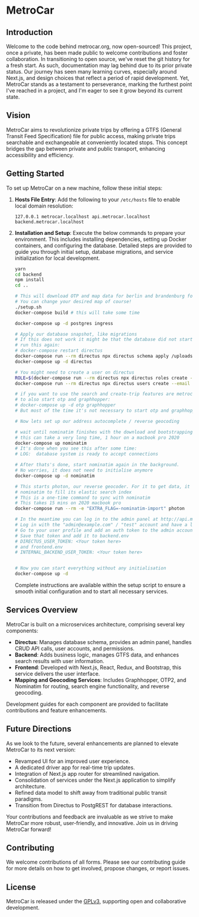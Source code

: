 # MetroCar

## Introduction

Welcome to the code behind metrocar.org, now open-sourced! This project, once a private, has been made public to welcome contributions and foster collaboration. In transitioning to open source, we've reset the git history for a fresh start. As such, documentation may lag behind due to its prior private status. Our journey has seen many learning curves, especially around Next.js, and design choices that reflect a period of rapid development. Yet, MetroCar stands as a testament to perseverance, marking the furthest point I've reached in a project, and I'm eager to see it grow beyond its current state.

## Vision

MetroCar aims to revolutionize private trips by offering a GTFS (General Transit Feed Specification) file for public access, making private trips searchable and exchangeable at conveniently located stops. This concept bridges the gap between private and public transport, enhancing accessibility and efficiency.

## Getting Started

To set up MetroCar on a new machine, follow these initial steps:

1. **Hosts File Entry**: Add the following to your `/etc/hosts` file to enable local domain resolution:
   ```
   127.0.0.1 metrocar.localhost api.metrocar.localhost backend.metrocar.localhost
   ```

2. **Installation and Setup**: Execute the below commands to prepare your environment. This includes installing dependencies, setting up Docker containers, and configuring the database. Detailed steps are provided to guide you through initial setup, database migrations, and service initialization for local development.

   ```sh
   yarn
   cd backend
   npm install
   cd ..

   # This will download OTP and map data for berlin and brandenburg for local development
   # You can change your desired map of course!
   ./setup.sh
   docker-compose build # this will take some time

   docker-compose up -d postgres ingress

   # Apply our database snapshot, like migrations
   # If this does not work it might be that the database did not start up in time
   # run this again:
   # docker-compose restart directus
   docker-compose run --rm directus npx directus schema apply /uploads/snapshot.yaml
   docker-compose up -d directus

   # You might need to create a user on directus
   ROLE=$(docker-compose run --rm directus npx directus roles create --role admin --admin true)
   docker-compose run --rm directus npx directus users create --email admin@example.com --password test --role $ROLE

   # if you want to use the search and create-trip features are metrocar you need
   # to also start otp and graphhopper:
   # docker-compose up -d otp graphhopper
   # But most of the time it's not necessary to start otp and graphhopper because they really eat ram

   # Now lets set up our address autocomplete / reverse geocoding

   # wait until nominatim finishes with the download and bootstrapping and then just exit with ctrl+c
   # this can take a very long time, 1 hour on a macbook pro 2020
   docker-compose up nominatim
   # It's done when you see this after some time:
   # LOG:  database system is ready to accept connections

   # After thats's done, start nominatim again in the background.
   # No worries, it does not need to initialise anymore
   docker-compose up -d nominatim

   # This starts photon, our reverse geocoder. For it to get data, it needs to connect to
   # nominatim to fill its elastic search index
   # This is a one-time command to sync with nominatim
   # This takes 15 mins on 2020 macbook pro
   docker-compose run --rm -e "EXTRA_FLAG=-nominatim-import" photon

   # In the meantime you can log in to the admin panel at http://api.metrocar.localhost/admin
   # Log in with the "admin@example.com" / "test" account and have a look around
   # Go to your user profile and add an auth token to the admin account
   # Save that token and add it to backend.env
   # DIRECTUS_USER_TOKEN: <Your token here>
   # and frontend.env
   # INTERNAL_BACKEND_USER_TOKEN: <Your token here>


   # Now you can start everything without any initialisation
   docker-compose up -d
   ```

   Complete instructions are available within the setup script to ensure a smooth initial configuration and to start all necessary services.

## Services Overview

MetroCar is built on a microservices architecture, comprising several key components:

- **Directus**: Manages database schema, provides an admin panel, handles CRUD API calls, user accounts, and permissions.
- **Backend**: Adds business logic, manages GTFS data, and enhances search results with user information.
- **Frontend**: Developed with Next.js, React, Redux, and Bootstrap, this service delivers the user interface.
- **Mapping and Geocoding Services**: Includes Graphhopper, OTP2, and Nominatim for routing, search engine functionality, and reverse geocoding.

Development guides for each component are provided to facilitate contributions and feature enhancements.

## Future Directions

As we look to the future, several enhancements are planned to elevate MetroCar to its next version:

- Revamped UI for an improved user experience.
- A dedicated driver app for real-time trip updates.
- Integration of Next.js app router for streamlined navigation.
- Consolidation of services under the Next.js application to simplify architecture.
- Refined data model to shift away from traditional public transit paradigms.
- Transition from Directus to PostgREST for database interactions.

Your contributions and feedback are invaluable as we strive to make MetroCar more robust, user-friendly, and innovative. Join us in driving MetroCar forward!

## Contributing

We welcome contributions of all forms. Please see our contributing guide for more details on how to get involved, propose changes, or report issues.

## License

MetroCar is released under the [GPLv3](/LICENSE), supporting open and collaborative development. 
